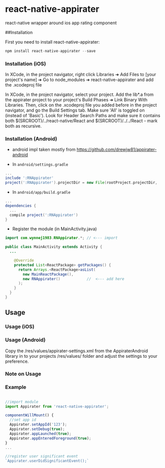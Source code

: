 # react-native-appirater
react-native wrapper around ios app rating component

##Installation

First you need to install react-native-appirater:

```javascript
npm install react-native-appirater --save
```

### Installation (iOS)

In XCode, in the project navigator, right click Libraries ➜ Add Files to [your project's name] ➜ Go to node_modules ➜ react-native-appirater and add the .xcodeproj file

In XCode, in the project navigator, select your project. Add the lib*.a from the appirater project to your project's Build Phases ➜ Link Binary With Libraries. Then, click on the .xcodeproj file you added before in the project navigator, and go the Build Settings tab. Make sure 'All' is toggled on (instead of 'Basic'). Look for Header Search Paths and make sure it contains both $(SRCROOT)/../react-native/React and $(SRCROOT)/../../React - mark both as recursive.

### Installation (Android)
* android impl taken mostly from https://github.com/drewjw81/appirater-android

* In `android/settings.gradle`

```gradle
...
include ':RNAppirater'
project(':RNAppirater').projectDir = new File(rootProject.projectDir, '../node_modules/react-native-appirater/android')
```

* In `android/app/build.gradle`

```gradle
...
dependencies {
  ...
  compile project(':RNAppirater')
}
```

* Register the module (in MainActivity.java)

```java
import com.wynnej1983.RNAppirater.*; // <--- import

public class MainActivity extends Activity {
  ...

    @Override
    protected List<ReactPackage> getPackages() {
      return Arrays.<ReactPackage>asList(
        new MainReactPackage(),
        new RNAppirater()            //  <--- add here
      );
    }
  }
}
```

## Usage

### Usage (iOS)


### Usage (Android)

Copy the /res/values/appirater-settings.xml from the AppiraterAndroid library in to your projects /res/values/ folder and adjust the settings to your preference.

### Note on Usage

### Example

```javascript

//import module
import Appirater from 'react-native-appirater';

componentWillMount() {
  //set app id
  Appirater.setAppId('123');
  Appirater.setDebug(true);
  Appirater.appLaunched(true);
  Appirater.appEnteredForeground(true);
}
...

//register user significant event
`Appirater.userDidSignificantEvent();`

```
